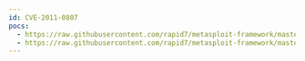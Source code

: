 ```yaml
---
id: CVE-2011-0807
pocs:
  - https://raw.githubusercontent.com/rapid7/metasploit-framework/master/modules/auxiliary/scanner/http/glassfish_login.rb
  - https://raw.githubusercontent.com/rapid7/metasploit-framework/master/modules/exploits/multi/http/glassfish_deployer.rb
---
```

